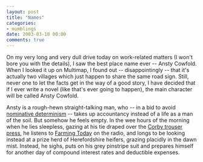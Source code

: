 ```yaml
---
layout: post
title: "Names"
categories:
- mumblings
date: 2003-03-10 00:00
comments: true
---
```


<p>On my very long and very dull drive today on work-related matters (I won't bore you with the details), I saw the best place name ever -- Ansty Cowfold. When I looked it up on Multimap, I found out -- disappointingly -- that it's actually two villages which just happen to share the same road sign. Still, never one to let the facts get in the way of a good story, I have decided that if I ever write a novel (like that's ever going to happen), the main character will be called Ansty Cowfold.</p>

<p>Ansty is a rough-hewn straight-talking man, who -- in a bid to avoid <a href="http://www.science-frontiers.com/sf108/sf108p14.htm">nominative determinism</a> -- takes up accountancy instead of a life as a man of the soil. But somehow he feels empty. In the wee hours of the morning when he lies sleepless, gazing at his tie draped over the <a href="http://www.corbypress.com/howtouse.asp">Corby trouser press</a>, he listens to <a href="http://www.bbc.co.uk/radio4/news/farmingtoday/index.shtml">Farming Today</a> on the radio, and longs to be looking instead at a prize herd of Herefordshire heifers, grazing placidly in the dawn mist. Instead, he sighs, puts on his grey pinstripe suit and prepares himself for another day of compound interest rates and deductible expenses.</p>



